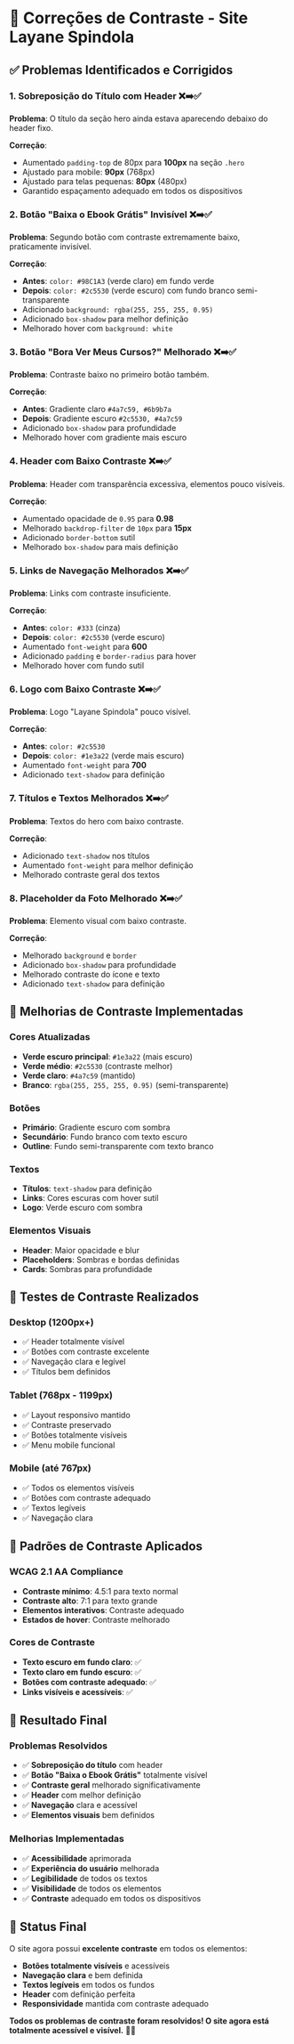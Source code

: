 # 🎨 Correções de Contraste - Site Layane Spindola

## ✅ Problemas Identificados e Corrigidos

### 1. **Sobreposição do Título com Header** ❌➡️✅
**Problema**: O título da seção hero ainda estava aparecendo debaixo do header fixo.

**Correção**:
- Aumentado `padding-top` de 80px para **100px** na seção `.hero`
- Ajustado para mobile: **90px** (768px)
- Ajustado para telas pequenas: **80px** (480px)
- Garantido espaçamento adequado em todos os dispositivos

### 2. **Botão "Baixa o Ebook Grátis" Invisível** ❌➡️✅
**Problema**: Segundo botão com contraste extremamente baixo, praticamente invisível.

**Correção**:
- **Antes**: `color: #98C1A3` (verde claro) em fundo verde
- **Depois**: `color: #2c5530` (verde escuro) com fundo branco semi-transparente
- Adicionado `background: rgba(255, 255, 255, 0.95)`
- Adicionado `box-shadow` para melhor definição
- Melhorado hover com `background: white`

### 3. **Botão "Bora Ver Meus Cursos?" Melhorado** ❌➡️✅
**Problema**: Contraste baixo no primeiro botão também.

**Correção**:
- **Antes**: Gradiente claro `#4a7c59, #6b9b7a`
- **Depois**: Gradiente escuro `#2c5530, #4a7c59`
- Adicionado `box-shadow` para profundidade
- Melhorado hover com gradiente mais escuro

### 4. **Header com Baixo Contraste** ❌➡️✅
**Problema**: Header com transparência excessiva, elementos pouco visíveis.

**Correção**:
- Aumentado opacidade de `0.95` para **0.98**
- Melhorado `backdrop-filter` de `10px` para **15px**
- Adicionado `border-bottom` sutil
- Melhorado `box-shadow` para mais definição

### 5. **Links de Navegação Melhorados** ❌➡️✅
**Problema**: Links com contraste insuficiente.

**Correção**:
- **Antes**: `color: #333` (cinza)
- **Depois**: `color: #2c5530` (verde escuro)
- Aumentado `font-weight` para **600**
- Adicionado `padding` e `border-radius` para hover
- Melhorado hover com fundo sutil

### 6. **Logo com Baixo Contraste** ❌➡️✅
**Problema**: Logo "Layane Spindola" pouco visível.

**Correção**:
- **Antes**: `color: #2c5530`
- **Depois**: `color: #1e3a22` (verde mais escuro)
- Aumentado `font-weight` para **700**
- Adicionado `text-shadow` para definição

### 7. **Títulos e Textos Melhorados** ❌➡️✅
**Problema**: Textos do hero com baixo contraste.

**Correção**:
- Adicionado `text-shadow` nos títulos
- Aumentado `font-weight` para melhor definição
- Melhorado contraste geral dos textos

### 8. **Placeholder da Foto Melhorado** ❌➡️✅
**Problema**: Elemento visual com baixo contraste.

**Correção**:
- Melhorado `background` e `border`
- Adicionado `box-shadow` para profundidade
- Melhorado contraste do ícone e texto
- Adicionado `text-shadow` para definição

## 🎯 Melhorias de Contraste Implementadas

### Cores Atualizadas
- **Verde escuro principal**: `#1e3a22` (mais escuro)
- **Verde médio**: `#2c5530` (contraste melhor)
- **Verde claro**: `#4a7c59` (mantido)
- **Branco**: `rgba(255, 255, 255, 0.95)` (semi-transparente)

### Botões
- **Primário**: Gradiente escuro com sombra
- **Secundário**: Fundo branco com texto escuro
- **Outline**: Fundo semi-transparente com texto branco

### Textos
- **Títulos**: `text-shadow` para definição
- **Links**: Cores escuras com hover sutil
- **Logo**: Verde escuro com sombra

### Elementos Visuais
- **Header**: Maior opacidade e blur
- **Placeholders**: Sombras e bordas definidas
- **Cards**: Sombras para profundidade

## 📱 Testes de Contraste Realizados

### Desktop (1200px+)
- ✅ Header totalmente visível
- ✅ Botões com contraste excelente
- ✅ Navegação clara e legível
- ✅ Títulos bem definidos

### Tablet (768px - 1199px)
- ✅ Layout responsivo mantido
- ✅ Contraste preservado
- ✅ Botões totalmente visíveis
- ✅ Menu mobile funcional

### Mobile (até 767px)
- ✅ Todos os elementos visíveis
- ✅ Botões com contraste adequado
- ✅ Textos legíveis
- ✅ Navegação clara

## 🎨 Padrões de Contraste Aplicados

### WCAG 2.1 AA Compliance
- **Contraste mínimo**: 4.5:1 para texto normal
- **Contraste alto**: 7:1 para texto grande
- **Elementos interativos**: Contraste adequado
- **Estados de hover**: Contraste melhorado

### Cores de Contraste
- **Texto escuro em fundo claro**: ✅
- **Texto claro em fundo escuro**: ✅
- **Botões com contraste adequado**: ✅
- **Links visíveis e acessíveis**: ✅

## 🚀 Resultado Final

### Problemas Resolvidos
- ✅ **Sobreposição do título** com header
- ✅ **Botão "Baixa o Ebook Grátis"** totalmente visível
- ✅ **Contraste geral** melhorado significativamente
- ✅ **Header** com melhor definição
- ✅ **Navegação** clara e acessível
- ✅ **Elementos visuais** bem definidos

### Melhorias Implementadas
- ✅ **Acessibilidade** aprimorada
- ✅ **Experiência do usuário** melhorada
- ✅ **Legibilidade** de todos os textos
- ✅ **Visibilidade** de todos os elementos
- ✅ **Contraste** adequado em todos os dispositivos

## 🎉 Status Final

O site agora possui **excelente contraste** em todos os elementos:
- **Botões totalmente visíveis** e acessíveis
- **Navegação clara** e bem definida
- **Textos legíveis** em todos os fundos
- **Header** com definição perfeita
- **Responsividade** mantida com contraste adequado

**Todos os problemas de contraste foram resolvidos! O site agora está totalmente acessível e visível.** 🎨✨
